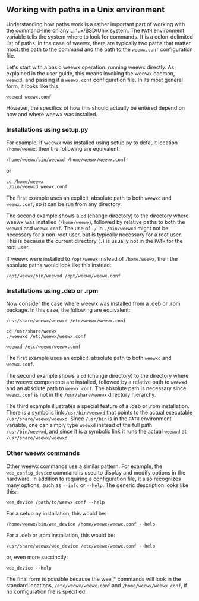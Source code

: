 ## Working with paths in a Unix environment

Understanding how paths work is a rather important part of working with the command-line on any Linux/BSD/Unix system.  The `PATH` environment variable tells the system where to look for commands.  It is a colon-delimited list of paths.  In the case of weewx, there are typically two paths that matter most: the path to the command and the path to the `weewx.conf` configuration file.

Let's start with a basic weewx operation: running weewx directly.  As explained in the user guide, this means invoking the weewx daemon, `weewxd`, and passing it a `weewx.conf` configuration file.  In its most general form, it looks like this:

```
weewxd weewx.conf
```

However, the specifics of how this should actually be entered depend on how and where weewx was installed.

### Installations using setup.py

For example, if weewx was installed using setup.py to default location `/home/weewx`, then the following are equivalent:

```
/home/weewx/bin/weewxd /home/weewx/weewx.conf
```

or

```
cd /home/weewx
./bin/weewxd weewx.conf
```

The first example uses an explicit, absolute path to both `weewxd` and `weewx.conf`, so it can be run from any directory.

The second example shows a `cd` (change directory) to the directory where weewx was installed (`/home/weewx`), followed by relative paths to both the `weewxd` and `weewx.conf`.  The use of `./` in `./bin/weewxd` might not be necessary for a non-root user, but is typically necessary for a root user.  This is because the current directory (`.`) is usually not in the `PATH` for the root user.

If weewx were installed to `/opt/weewx` instead of `/home/weewx`, then the absolute paths would look like this instead:

```
/opt/weewx/bin/weewxd /opt/weewx/weewx.conf
```

### Installations using .deb or .rpm

Now consider the case where weewx was installed from a .deb or .rpm package.  In this case, the following are equivalent:

```
/usr/share/weewx/weewxd /etc/weewx/weewx.conf
```

```
cd /usr/share/weewx
./weewxd /etc/weewx/weewx.conf
```

```
weewxd /etc/weewx/weewx.conf
```

The first example uses an explicit, absolute path to both `weewxd` and `weewx.conf`.

The second example shows a `cd` (change directory) to the directory where the weewx components are installed, followed by a relative path to `weewxd` and an absolute path to `weewx.conf`.  The absolute path is necessary since `weewx.conf` is not in the `/usr/share/weewx` directory hierarchy.

The third example illustrates a special feature of a .deb or .rpm installation.  There is a symbolic link `/usr/bin/weewxd` that points to the actual executable `/usr/share/weewx/weewxd`.  Since `/usr/bin` is in the `PATH` environment variable, one can simply type `weewxd` instead of the full path `/usr/bin/weewxd`, and since it is a symbolic link it runs the actual `weewxd` at `/usr/share/weewx/weewxd`.  

### Other weewx commands

Other weewx commands use a similar pattern.  For example, the `wee_config_devic`e command is used to display and modify options in the hardware.  In addition to requiring a configuration file, it also recognizes many options, such as `--info` or `--help`.  The generic description looks like this:

```
wee_device /path/to/weewx.conf --help
```

For a setup.py installation, this would be:

```
/home/weewx/bin/wee_device /home/weewx/weewx.conf --help
```

For a .deb or .rpm installation, this would be:

```
/usr/share/weewx/wee_device /etc/weewx/weewx.conf --help
```

or, even more succinctly:

```
wee_device --help
```

The final form is possible because the wee_* commands will look in the standard locations, `/etc/weewx/weewx.conf` and `/home/weewx/weewx.conf`, if no configuration file is specified.
